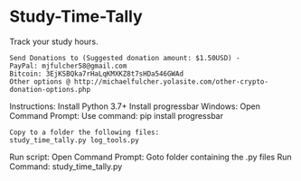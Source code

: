 # Study-Time-Tally
Track your study hours.

    Send Donations to (Suggested donation amount: $1.50USD) -
    PayPal: mjfulcher58@gmail.com
    Bitcoin: 3EjKSBQka7rHaLqKMXKZ8t7sHDa546GWAd
    Other options @ http://michaelfulcher.yolasite.com/other-crypto-donation-options.php

Instructions:
Install Python 3.7+
Install progressbar
    Windows:
    Open Command Prompt:
    Use command:
        pip install progressbar
        
    Copy to a folder the following files:
    study_time_tally.py log_tools.py
    
Run script:
    Open Command Prompt:
    Goto folder containing the .py files
    Run Command: study_time_tally.py
